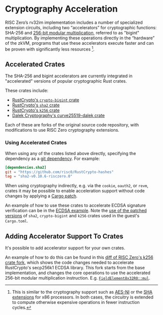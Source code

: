 # Cryptography Acceleration

RISC Zero’s rv32im implementation includes a number of specialized extension
circuits, including two “accelerators” for cryptographic functions: SHA-256 and
[256-bit modular multiplication][bigint], referred to as "bigint"
multiplication. By implementing these operations directly in the “hardware” of
the zkVM, programs that use these accelerators execute faster and can be proven
with significantly less resources [^1].

## Accelerated Crates

The SHA-256 and bigint accelerators are currently integrated in "accelerated"
versions of popular cryptographic Rust crates.

These crates include:

- [RustCrypto's `crypto-bigint` crate][RustCrypto-crypto-bigint]
- [RustCrypto's `sha2` crate][RustCrypto-hashes]
- [RustCrypto's `k256` crate][RustCrypto-elliptic-curves]
- [Dalek Cryptography's curve25519-dalek crate][curve25519-dalek]

Each of these are forks of the original source code repository, with
modifications to use RISC Zero cryptography extensions.

### Using Accelerated Crates

When using any of the crates listed above directly, specifying the dependency as
a [git dependency][git-dep]. For example:

```toml
[dependencies.sha2]
git = "https://github.com/risc0/RustCrypto-hashes"
tag = "sha2-v0.10.6-risczero.0"
```

When using cryptography indirectly, e.g. via the `cookie`, `oauth2`, or `revm`,
crates it may be possible to enable acceleration support without code changes by
applying a [Cargo patch][cargo-patch].

An example of how to use these crates to accelerate ECDSA signature verification
can be in the [ECDSA example][ecdsa]. Note the [use of the patched
versions][ecdsa-patched] of `sha2`, `crypto-bigint` and `k256` crates used in
the guest's `Cargo.toml`.

## Adding Accelerator Support To Crates

It's possible to add accelerator support for your own crates.

An example of how to do this can be found in this [diff of RISC Zero's k256
crate fork][k256-diff], which shows the code changes needed to accelerate
RustCrypto's secp256k1 ECDSA library. This fork starts from the base
implementation, and changes the core operations to use the accelerated 256-bit
modular multiplication instruction. E.g. [`FieldElement8x32R0::mul`][field-mul].

[^1]:
    This is similar to the cryptography support such as [AES-NI] or the [SHA
    extensions] for x86 processors. In both cases, the circuitry is extended to
    compute otherwise expensive operations in fewer instruction cycles.

[AES-NI]: https://en.wikipedia.org/wiki/AES_instruction_set#x86_architecture_processors
[bigint]: https://github.com/risc0/risc0/pull/466
[cargo-patch]: https://doc.rust-lang.org/cargo/reference/overriding-dependencies.html#the-patch-section
[curve25519-dalek]: https://github.com/risc0/curve25519-dalek/tree/risczero
[ecdsa]: https://github.com/risc0/risc0/tree/release-0.20/examples/ecdsa
[ecdsa-patched]: https://github.com/risc0/risc0/blob/release-0.20/examples/ecdsa/methods/guest/Cargo.toml#L13-L18
[field-mul]: https://github.com/risc0/RustCrypto-elliptic-curves/compare/k256/v0.13.1..k256/v0.13.1-risczero.1#diff-ab10e01be1d99a874f90c9a6143bb1c64f37e04dcb220b5ab50b9273d99e0a0cR176-R179
[git-dep]: https://doc.rust-lang.org/cargo/reference/specifying-dependencies.html#specifying-dependencies-from-git-repositories
[k256-diff]: https://github.com/risc0/RustCrypto-elliptic-curves/compare/k256/v0.13.1..k256/v0.13.1-risczero.1
[RustCrypto-crypto-bigint]: https://github.com/risc0/RustCrypto-crypto-bigint/tree/risczero
[RustCrypto-hashes]: https://github.com/risc0/RustCrypto-hashes/tree/risczero
[RustCrypto-elliptic-curves]: https://github.com/risc0/RustCrypto-elliptic-curves/tree/risczero
[SHA extensions]: https://en.wikipedia.org/wiki/Intel_SHA_extensions
